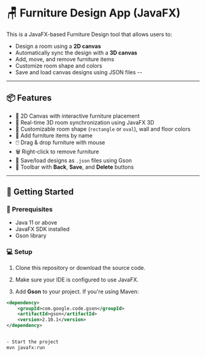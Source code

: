# 🪑 Furniture Design App (JavaFX)

This is a JavaFX-based Furniture Design tool that allows users to:

- Design a room using a **2D canvas**
- Automatically sync the design with a **3D canvas**
- Add, move, and remove furniture items
- Customize room shape and colors
- Save and load canvas designs using JSON files
--

---


## 📦 Features

- 📐 2D Canvas with interactive furniture placement
- 🧱 Real-time 3D room synchronization using JavaFX 3D
- 🎨 Customizable room shape (`rectangle` or `oval`), wall and floor colors
- 🧩 Add furniture items by name
- 🖱️ Drag & drop furniture with mouse
- 🗑️ Right-click to remove furniture
- 💾 Save/load designs as `.json` files using Gson
- 📁 Toolbar with **Back**, **Save**, and **Delete** buttons

---

## 🚀 Getting Started

### 🔧 Prerequisites

- Java 11 or above
- JavaFX SDK installed
- Gson library

### 💻 Setup

1. Clone this repository or download the source code.

2. Make sure your IDE is configured to use JavaFX.

3. Add **Gson** to your project. If you're using Maven:

```xml
<dependency>
    <groupId>com.google.code.gson</groupId>
    <artifactId>gson</artifactId>
    <version>2.10.1</version>
</dependency>


- Start the project
mvn javafx:run

